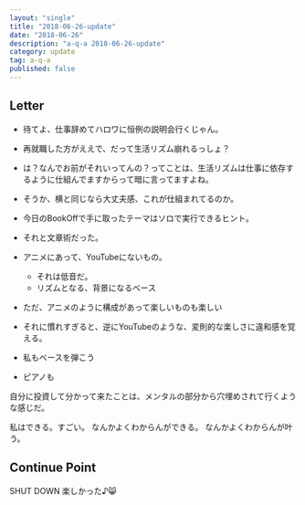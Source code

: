 ```yaml
---
layout: "single"
title: "2018-06-26-update"
date: "2018-06-26"
description: "a-q-a 2018-06-26-update"
category: update
tag: a-q-a
published: false
---
```


## Letter
- 待てよ、仕事辞めてハロワに恒例の説明会行くじゃん。
- 再就職した方がええで、だって生活リズム崩れるっしょ？
- は？なんでお前がそれいってんの？ってことは、生活リズムは仕事に依存するように仕組んでますからって暗に言ってますよね。
- そうか、横と同じなら大丈夫感、これが仕組まれてるのか。

- 今日のBookOffで手に取ったテーマはソロで実行できるヒント。
- それと文章術だった。

- アニメにあって、YouTubeにないもの。
  - それは低音だ。
  - リズムとなる、背景になるベース
- ただ、アニメのように構成があって楽しいものも楽しい
- それに慣れすぎると、逆にYouTubeのような、変則的な楽しさに違和感を覚える。

- 私もベースを弾こう
- ピアノも

自分に投資して分かって来たことは、メンタルの部分から穴埋めされて行くような感じだ。

私はできる。すごい。
なんかよくわからんができる。
なんかよくわからんが叶う。


## Continue Point

SHUT DOWN
楽しかった♪:smile_cat:
